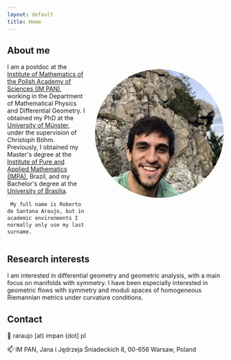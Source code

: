```yaml
---
layout: default
title: Home
---
```



## About me

<div style="display: flex; align-items: flex-start; gap: 1.5em;">

<div style="flex: 1;">
I am a postdoc at the <a href="https://www.impan.pl/en/" target="_blank" rel="noopener noreferrer">Institute of Mathematics of the Polish Academy of Sciences (IM PAN)</a>, working in the Department of Mathematical Physics and Differential Geometry. I obtained my PhD at the <a href="https://www.uni-muenster.de/MathematicsMuenster/aboutus/index.shtml" target="_blank" rel="noopener noreferrer">University of Münster</a>, under the supervision of Christoph Böhm. Previously, I obtained my Master's degree at the <a href="https://impa.br/" target="_blank" rel="noopener noreferrer">Institute of Pure and Applied Mathematics (IMPA)</a>, Brazil, and my Bachelor's degree at the <a href="https://mat.unb.br/index.php" target="_blank" rel="noopener noreferrer">University of Brasília</a>.  
     
     My full name is Roberto de Santana Araujo, but in academic environments I normally only use my last surname.
</div>

<img src="/assets/img/Araujo_Profile_photo.jpg" alt="Photo of Roberto Araujo"
     style="width: 300px; height: 300px; border-radius: 50%; object-fit: cover;object-position: center 80%;">

</div>

## Research interests
I am interested in differential geometry and geometric analysis, with a main focus on manifolds with symmetry. I have been especially interested in geometric flows with symmetry and moduli spaces of homogeneous Riemannian metrics under curvature conditions. 

## Contact 
📧 raraujo [at) impan {dot] pl

📫  IM PAN,  Jana i Jędrzeja Śniadeckich 8, 00-656 Warsaw, Poland
